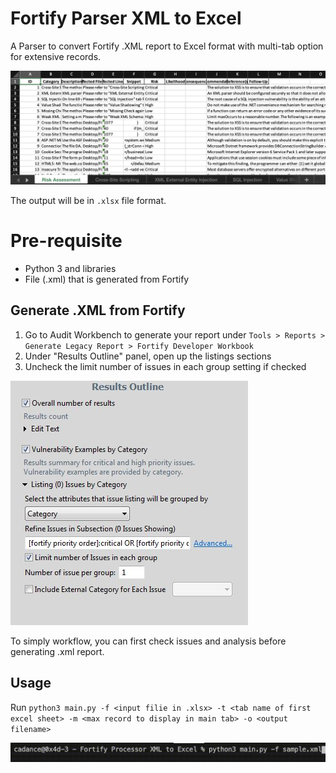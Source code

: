 # Fortify Parser XML to Excel
A Parser to convert Fortify .XML report to Excel format with multi-tab option for extensive records.

![Screenshot](example/example.png "Converted Result")

The output will be in `.xlsx` file format.

# Pre-requisite
- Python 3 and libraries
- File (.xml) that is generated from Fortify

## Generate .XML from Fortify
1. Go to Audit Workbench to generate your report under `Tools > Reports > Generate Legacy Report > Fortify Developer Workbook`
2. Under "Results Outline" panel, open up the listings sections
3. Uncheck the limit number of issues in each group setting if checked

![Screenshot](example/fortify.jpg "Fortify configuration")

To simply workflow, you can first check issues and analysis before generating .xml report.

## Usage
Run `python3 main.py -f <input filie in .xlsx> -t <tab name of first excel sheet> -m <max record to display in main tab> -o <output filename>`

![Default Mode Gif](example/example.gif "Fortify Parser")
